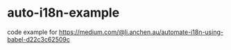 # auto-i18n-example
code example for https://medium.com/@li.anchen.au/automate-i18n-using-babel-d22c3c62509c
